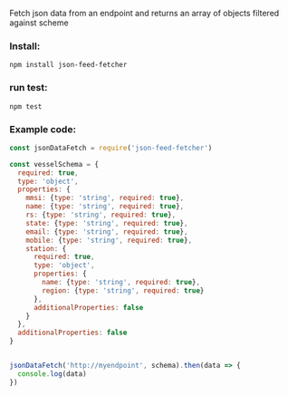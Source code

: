 Fetch json data from an endpoint and returns an array of objects filtered
against scheme

### Install:

```
npm install json-feed-fetcher
```

### run test:

```
npm test
```

### Example code:

```javascript
const jsonDataFetch = require('json-feed-fetcher')

const vesselSchema = {
  required: true,
  type: 'object',
  properties: {
    mmsi: {type: 'string', required: true},
    name: {type: 'string', required: true},
    rs: {type: 'string', required: true},
    state: {type: 'string', required: true},
    email: {type: 'string', required: true},
    mobile: {type: 'string', required: true},
    station: {
      required: true,
      type: 'object',
      properties: {
        name: {type: 'string', required: true},
        region: {type: 'string', required: true}
      },
      additionalProperties: false
    }
  },
  additionalProperties: false
}


jsonDataFetch('http://myendpoint', schema).then(data => {
  console.log(data)
})
```
